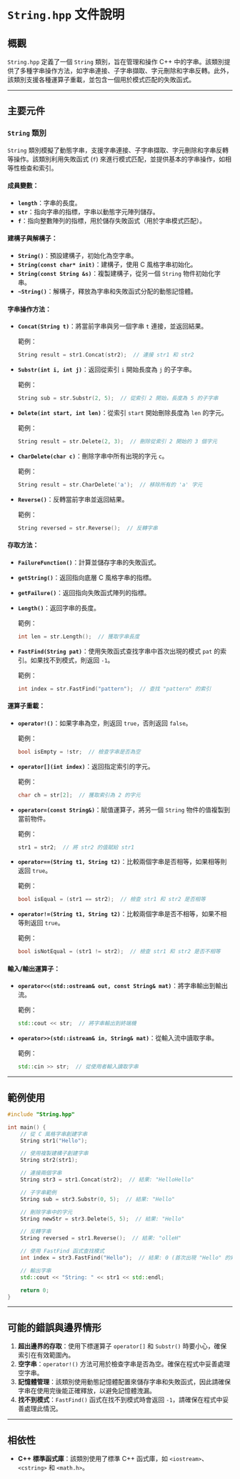 # `String.hpp` 文件說明

## 概觀

`String.hpp` 定義了一個 `String` 類別，旨在管理和操作 C++ 中的字串。該類別提供了多種字串操作方法，如字串連接、子字串擷取、字元刪除和字串反轉。此外，該類別支援各種運算子重載，並包含一個用於模式匹配的失敗函式。

---

## 主要元件

### `String` 類別

`String` 類別模擬了動態字串，支援字串連接、子字串擷取、字元刪除和字串反轉等操作。該類別利用失敗函式 (`f`) 來進行模式匹配，並提供基本的字串操作，如相等性檢查和索引。

#### 成員變數：
- **`length`**：字串的長度。
- **`str`**：指向字串的指標，字串以動態字元陣列儲存。
- **`f`**：指向整數陣列的指標，用於儲存失敗函式（用於字串模式匹配）。

#### 建構子與解構子：
- **`String()`**：預設建構子，初始化為空字串。
- **`String(const char* init)`**：建構子，使用 C 風格字串初始化。
- **`String(const String &s)`**：複製建構子，從另一個 `String` 物件初始化字串。
- **`~String()`**：解構子，釋放為字串和失敗函式分配的動態記憶體。

#### 字串操作方法：
- **`Concat(String t)`**：將當前字串與另一個字串 `t` 連接，並返回結果。
  
  範例：
  ```cpp
  String result = str1.Concat(str2);  // 連接 str1 和 str2
  ```

- **`Substr(int i, int j)`**：返回從索引 `i` 開始長度為 `j` 的子字串。
  
  範例：
  ```cpp
  String sub = str.Substr(2, 5);  // 從索引 2 開始，長度為 5 的子字串
  ```

- **`Delete(int start, int len)`**：從索引 `start` 開始刪除長度為 `len` 的字元。
  
  範例：
  ```cpp
  String result = str.Delete(2, 3);  // 刪除從索引 2 開始的 3 個字元
  ```

- **`CharDelete(char c)`**：刪除字串中所有出現的字元 `c`。
  
  範例：
  ```cpp
  String result = str.CharDelete('a');  // 移除所有的 'a' 字元
  ```

- **`Reverse()`**：反轉當前字串並返回結果。
  
  範例：
  ```cpp
  String reversed = str.Reverse();  // 反轉字串
  ```

#### 存取方法：
- **`FailureFunction()`**：計算並儲存字串的失敗函式。
  
- **`getString()`**：返回指向底層 C 風格字串的指標。
  
- **`getFailure()`**：返回指向失敗函式陣列的指標。

- **`Length()`**：返回字串的長度。
  
  範例：
  ```cpp
  int len = str.Length();  // 獲取字串長度
  ```

- **`FastFind(String pat)`**：使用失敗函式查找字串中首次出現的模式 `pat` 的索引。如果找不到模式，則返回 `-1`。
  
  範例：
  ```cpp
  int index = str.FastFind("pattern");  // 查找 "pattern" 的索引
  ```

#### 運算子重載：
- **`operator!()`**：如果字串為空，則返回 `true`，否則返回 `false`。
  
  範例：
  ```cpp
  bool isEmpty = !str;  // 檢查字串是否為空
  ```

- **`operator[](int index)`**：返回指定索引的字元。
  
  範例：
  ```cpp
  char ch = str[2];  // 獲取索引為 2 的字元
  ```

- **`operator=(const String&)`**：賦值運算子，將另一個 `String` 物件的值複製到當前物件。
  
  範例：
  ```cpp
  str1 = str2;  // 將 str2 的值賦給 str1
  ```

- **`operator==(String t1, String t2)`**：比較兩個字串是否相等，如果相等則返回 `true`。
  
  範例：
  ```cpp
  bool isEqual = (str1 == str2);  // 檢查 str1 和 str2 是否相等
  ```

- **`operator!=(String t1, String t2)`**：比較兩個字串是否不相等，如果不相等則返回 `true`。
  
  範例：
  ```cpp
  bool isNotEqual = (str1 != str2);  // 檢查 str1 和 str2 是否不相等
  ```

#### 輸入/輸出運算子：
- **`operator<<(std::ostream& out, const String& mat)`**：將字串輸出到輸出流。
  
  範例：
  ```cpp
  std::cout << str;  // 將字串輸出到終端機
  ```

- **`operator>>(std::istream& in, String& mat)`**：從輸入流中讀取字串。
  
  範例：
  ```cpp
  std::cin >> str;  // 從使用者輸入讀取字串
  ```

---

## 範例使用

```cpp
#include "String.hpp"

int main() {
    // 從 C 風格字串創建字串
    String str1("Hello");

    // 使用複製建構子創建字串
    String str2(str1);

    // 連接兩個字串
    String str3 = str1.Concat(str2);  // 結果: "HelloHello"

    // 子字串範例
    String sub = str3.Substr(0, 5);  // 結果: "Hello"

    // 刪除字串中的字元
    String newStr = str3.Delete(5, 5);  // 結果: "Hello"

    // 反轉字串
    String reversed = str1.Reverse();  // 結果: "olleH"

    // 使用 FastFind 函式查找模式
    int index = str3.FastFind("Hello");  // 結果: 0 (首次出現 "Hello" 的索引)

    // 輸出字串
    std::cout << "String: " << str1 << std::endl;

    return 0;
}
```

---

## 可能的錯誤與邊界情形

1. **超出邊界的存取**：使用下標運算子 `operator[]` 和 `Substr()` 時要小心，確保索引在有效範圍內。
2. **空字串**：`operator!()` 方法可用於檢查字串是否為空。確保在程式中妥善處理空字串。
3. **記憶體管理**：該類別使用動態記憶體配置來儲存字串和失敗函式，因此請確保字串在使用完後能正確釋放，以避免記憶體洩漏。
4. **找不到模式**：`FastFind()` 函式在找不到模式時會返回 `-1`，請確保在程式中妥善處理此情況。

---

## 相依性

- **C++ 標準函式庫**：該類別使用了標準 C++ 函式庫，如 `<iostream>`、`<cstring>` 和 `<math.h>`。
